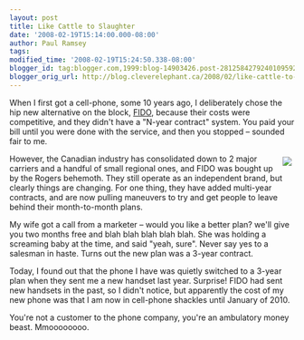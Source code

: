 ```yaml
---
layout: post
title: Like Cattle to Slaughter
date: '2008-02-19T15:14:00.000-08:00'
author: Paul Ramsey
tags: 
modified_time: '2008-02-19T15:24:50.338-08:00'
blogger_id: tag:blogger.com,1999:blog-14903426.post-2812584279240109592
blogger_orig_url: http://blog.cleverelephant.ca/2008/02/like-cattle-to-slaughter.html
---
```


When I first got a cell-phone, some 10 years ago, I deliberately chose the hip new alternative on the block, [FIDO](http://www.fido.ca/), because their costs were competitive, and they didn't have a "N-year contract" system. You paid your bill until you were done with the service, and then you stopped &ndash; sounded fair to me.

<img src="http://www.stopgapfencing.co.uk/images/stopgap_cow.jpg" style="float:right;border-width:0;padding:5px;" />However, the Canadian industry has consolidated down to 2 major carriers and a handful of small regional ones, and FIDO was bought up by the Rogers behemoth. They still operate as an independent brand, but clearly things are changing. For one thing, they have added multi-year contracts, and are now pulling maneuvers to try and get people to leave behind their month-to-month plans.

My wife got a call from a marketer &ndash; would you like a better plan? we'll give you two months free and blah blah blah blah blah. She was holding a screaming baby at the time, and said "yeah, sure".  Never say yes to a salesman in haste.  Turns out the new plan was a 3-year contract.

Today, I found out that the phone I have was quietly switched to a 3-year plan when they sent me a new handset last year. Surprise! FIDO had sent new handsets in the past, so I didn't notice, but apparently the cost of my new phone was that I am now in cell-phone shackles until January of 2010.

You're not a customer to the phone company, you're an ambulatory money beast.  Mmoooooooo.